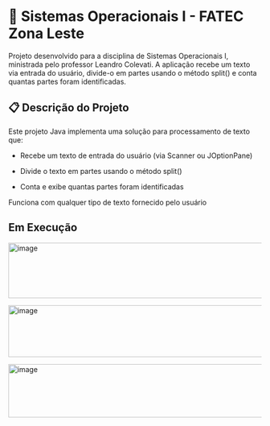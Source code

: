# 📝 Sistemas Operacionais I - FATEC Zona Leste
Projeto desenvolvido para a disciplina de Sistemas Operacionais I, ministrada pelo professor Leandro Colevati. A aplicação recebe um texto via entrada do usuário, divide-o em partes usando o método split() e conta quantas partes foram identificadas.

## 📋 Descrição do Projeto
Este projeto Java implementa uma solução para processamento de texto que:

- Recebe um texto de entrada do usuário (via Scanner ou JOptionPane)

- Divide o texto em partes usando o método split()

- Conta e exibe quantas partes foram identificadas

Funciona com qualquer tipo de texto fornecido pelo usuário

## Em Execução

<img width="692" height="110" alt="image" src="https://github.com/user-attachments/assets/5111d336-d6d6-4456-87a5-f1ae2bd22110" /> <br>

<img width="735" height="103" alt="image" src="https://github.com/user-attachments/assets/56662974-d7cb-4cac-99b1-5a8f1383a7b6" /> <br>

<img width="721" height="106" alt="image" src="https://github.com/user-attachments/assets/4dfe3f03-2ec8-4071-af42-28ececf021be" />



